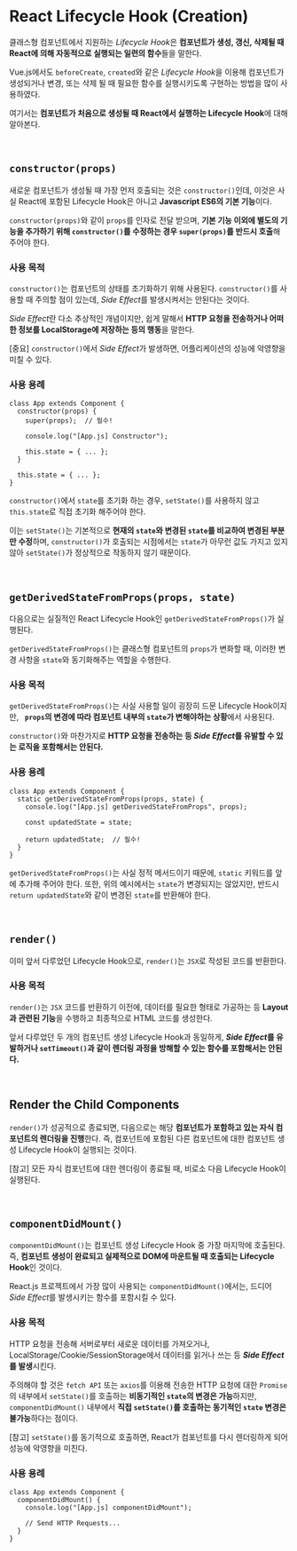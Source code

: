 # React Lifecycle Hook (Creation)

클래스형 컴포넌트에서 지원하는 *Lifecycle Hook*은 **컴포넌트가 생성, 갱신, 삭제될 때 React에 의해 자동적으로 실행되는 일련의 함수**들을 말한다.

Vue.js에서도 `beforeCreate`, `created`와 같은 *Lifecycle Hook*을 이용해 컴포넌트가 생성되거나 변경, 또는 삭제 될 때 필요한 함수를 실행시키도록 구현하는 방법을 많이 사용하였다.

여기서는 **컴포넌트가 처음으로 생성될 때 React에서 실행하는 Lifecycle Hook**에 대해 알아본다.

<br>

## `constructor(props)`

새로운 컴포넌트가 생성될 때 가장 먼저 호출되는 것은 `constructor()`인데, 이것은 사실 React에 포함된 Lifecycle Hook은 아니고 **Javascript ES6의 기본 기능**이다.

`constructor(props)`와 같이 `props`를 인자로 전달 받으며, **기본 기능 이외에 별도의 기능을 추가하기 위해 `constructor()`를 수정하는 경우 `super(props)`를 반드시 호출**해 주어야 한다.  

### 사용 목적

`constructor()`는 컴포넌트의 상태를 초기화하기 위해 사용된다. `constructor()`를 사용할 때 주의할 점이 있는데, *Side Effect*를 발생시켜서는 안된다는 것이다.

*Side Effect*란 다소 추상적인 개념이지만, 쉽게 말해서 **HTTP 요청을 전송하거나 어떠한 정보를 LocalStorage에 저장하는 등의 행동**을 말한다.

[중요] `constructor()`에서 *Side Effect*가 발생하면, 어플리케이션의 성능에 악영향을 미칠 수 있다.

### 사용 용례

```
class App extends Component {
  constructor(props) {
    super(props);  // 필수!

    console.log("[App.js] Constructor");

    this.state = { ... };
  }

  this.state = { ... };
}
```

`constructor()`에서 `state`를 초기화 하는 경우, `setState()`를 사용하지 않고 `this.state`로 직접 초기화 해주어야 한다. 

이는 `setState()`는 기본적으로 **현재의 `state`와 변경된 `state`를 비교하여 변경된 부분만 수정**하며, `constructor()`가 호출되는 시점에서는 `state`가 아무런 값도 가지고 있지 않아 `setState()`가 정상적으로 작동하지 않기 때문이다.

<br>

## `getDerivedStateFromProps(props, state)`

다음으로는 실질적인 React Lifecycle Hook인 `getDerivedStateFromProps()`가 실행된다.

`getDerivedStateFromProps()`는 클래스형 컴포넌트의 `props`가 변화할 때, 이러한 변경 사항을 `state`와 동기화해주는 역할을 수행한다. 

### 사용 목적

`getDerivedStateFromProps()`는 사실 사용할 일이 굉장히 드문 Lifecycle Hook이지만, **` props`의 변경에 따라 컴포넌트 내부의 `state`가 변해야하는 상황**에서 사용된다.

`constructor()`와 마찬가지로 **HTTP 요청을 전송하는 등 *Side Effect*를 유발할 수 있는 로직을 포함해서는 안된다.**

### 사용 용례

```
class App extends Component {
  static getDerivedStateFromProps(props, state) {
    console.log("[App.js] getDerivedStateFromProps", props);

    const updatedState = state;

    return updatedState;  // 필수!  
  }
}
```

`getDerivedStateFromProps()`는 사실 정적 메서드이기 때문에, `static` 키워드를 앞에 추가해 주어야 한다. 또한, 위의 예시에서는 `state`가 변경되지는 않았지만, 반드시 `return updatedState`와 같이 변경된 `state`를 반환해야 한다.

<br>

## `render()`

이미 앞서 다루었던 Lifecycle Hook으로, `render()`는 `JSX`로 작성된 코드를 반환한다.

### 사용 목적

`render()`는 `JSX` 코드를 반환하기 이전에, 데이터를 필요한 형태로 가공하는 등 **Layout과 관련된 기능**을 수행하고 최종적으로 HTML 코드를 생성한다.

앞서 다루었던 두 개의 컴포넌트 생성 Lifecycle Hook과 동일하게, ***Side Effect*를 유발하거나 `setTimeout()`과 같이 렌더링 과정을 방해할 수 있는 함수를 포함해서는 안된다.**

<br>

## Render the Child Components

`render()`가 성공적으로 종료되면, 다음으로는 해당 **컴포넌트가 포함하고 있는 자식 컴포넌트의 렌더링을 진행**한다. 즉, 컴포넌트에 포함된 다른 컴포넌트에 대한 컴포넌트 생성 Lifecycle Hook이 실행되는 것이다.

[참고] 모든 자식 컴포넌트에 대한 렌더링이 종료될 때, 비로소 다음 Lifecycle Hook이 실행된다.

<br>

## `componentDidMount()`

`componentDidMount()`는 컴포넌트 생성 Lifecycle Hook 중 가장 마지막에 호출된다. 즉, **컴포넌트 생성이 완료되고 실제적으로 DOM에 마운트될 때 호출되는 Lifecycle Hook**인 것이다.

React.js 프로젝트에서 가장 많이 사용되는 `componentDidMount()`에서는, 드디어 *Side Effect*를 발생시키는 함수를 포함시킬 수 있다.

### 사용 목적

HTTP 요청을 전송해 서버로부터 새로운 데이터를 가져오거나, LocalStorage/Cookie/SessionStorage에서 데이터를 읽거나 쓰는 등 ***Side Effect*를 발생**시킨다. 

주의해야 할 것은 `fetch API` 또는 `axios`를 이용해 전송한 HTTP 요청에 대한 `Promise`의 내부에서 `setState()`를 호출하는 **비동기적인 `state`의 변경은 가능**하지만, `componentDidMount()` 내부에서 **직접 `setState()`를 호출하는 동기적인 `state` 변경은 불가능**하다는 점이다.

[참고] `setState()`를 동기적으로 호출하면, React가 컴포넌트를 다시 렌더링하게 되어 성능에 악영향을 미친다.

### 사용 용례

```
class App extends Component {
  componentDidMount() {
    console.log("[App.js] componentDidMount");

    // Send HTTP Requests...
  }
}
```